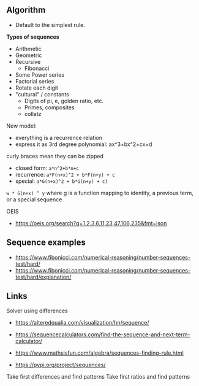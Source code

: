 ## Algorithm

- Default to the simplest rule.

**Types of sequences**
- Arithmetic
- Geometric
- Recursive
  - Fibonacci
- Some Power series
- Factorial series
- Rotate each digit
- "cultural" / constants
  - Digits of pi, e, golden ratio, etc.
  - Primes, composites
  - collatz


New model:
- everything is a recurrence relation
- express it as 3rd degree polynomial: ax^3+bx^2+cx+d

curly braces mean they can be zipped
- closed form: `a*n^2+b*n+c`
- recurrence: `a*F(n+x)^2 + b*F(n+y) + c`
- special: `a*G(n+x)^2 + b*G(n+y) + c)`

`w * G(n+x) ^ y`
where g is a function mapping to identity, a previous term, or a special sequence

OEIS
- https://oeis.org/search?q=1,2,3,6,11,23,47,106,235&fmt=json

## Sequence examples

- https://www.fibonicci.com/numerical-reasoning/number-sequences-test/hard/
- https://www.fibonicci.com/numerical-reasoning/number-sequences-test/hard/explanation/

## Links

Solver using differences
- https://alteredqualia.com/visualization/hn/sequence/
- https://sequencecalculators.com/find-the-sequence-and-next-term-calculator/


- https://www.mathsisfun.com/algebra/sequences-finding-rule.html
- https://pypi.org/project/sequences/




Take first differences and find patterns
Take first ratios and find patterns